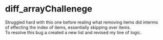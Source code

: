 # diff_arrayChallenege

Struggled hard with this one before realing what removing items did interms of effecting the index of items, essentially skipping over items.  
To resolve this bug a created a new list and revised my line of logic.  
